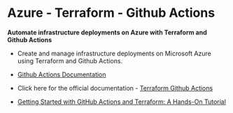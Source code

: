 # Azure - Terraform - Github Actions

**Automate infrastructure deployments on Azure with Terraform and Github Actions**

- Create and manage infrastructure deployments on Microsoft Azure using Terraform and Github Actions. 

- [Github Actions Documentation](https://docs.github.com/en/actions)

- Click here for the official documentation - [Terraform Github Actions](https://www.terraform.io/docs/github-actions/index.html)

- [Getting Started with GitHub Actions and Terraform: A Hands-On Tutorial](https://adamtheautomator.com/github-actions/)